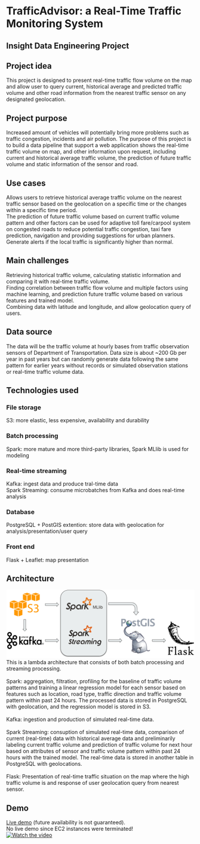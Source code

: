 # TrafficAdvisor: a Real-Time Traffic Monitoring System
## Insight Data Engineering Project
## Project idea
This project is designed to present real-time traffic flow volume on the map and allow user to query current, historical average and predicted traffic volume and other road information from the nearest traffic sensor on any designated geolocation.
## Project purpose
Increased amount of vehicles will potentially bring more problems such as traffic congestion, incidents and air pollution. The purpose of this project is to build a data pipeline that support a web application shows the real-time traffic volume on map, and other information upon request, including current and historical average traffic volume, the prediction of future traffic volume and static information of the sensor and road.
## Use cases
Allows users to retrieve historical average traffic volume on the nearest traffic sensor based on the geolocation on a specific time or the changes within a specific time period.<br>
The prediction of future traffic volume based on current traffic volume pattern and other factors can be used for adaptive toll fare/carpool system on congested roads to reduce potential traffic congestion, taxi fare prediction, navigation and providing suggestions for urban planners.<br>
Generate alerts if the local traffic is significantly higher than normal.
## Main challenges
Retrieving historical traffic volume, calculating statistic information and comparing it with real-time traffic volume.<br>
Finding correlation between traffic flow volume and multiple factors using machine learning, and prediction future traffic volume based on various features and trained model.<br>
Combining data with latitude and longitude, and allow geolocation query of users.
## Data source
The data will be the traffic volume at hourly bases from traffic observation sensors of Department of Transportation. Data size is about ~200 Gb per year in past years but can randomly generate data following the same pattern for earlier years without records or simulated observation stations or real-time traffic volume data.<br>
## Technologies used
### File storage
S3: more elastic, less expensive, availability and durability
### Batch processing
Spark: more mature and more third-party libraries, Spark MLlib is used for modeling
### Real-time streaming
Kafka: ingest data and produce tral-time data<br>
Spark Streaming: consume microbatches from Kafka and does real-time analysis
### Database
PostgreSQL + PostGIS extention: store data with geolocation for analysis/presentation/user query
### Front end
Flask + Leaflet: map presentation
## Architecture
![image](https://raw.githubusercontent.com/YIZHUSTC/InsightDE/master/architecture.png)
This is a lambda architecture that consists of both batch processing and streaming processing.<br><br>
Spark: aggregation, filtration, profiling for the baseline of traffic volume patterns and training a linear regression model for each sensor based on features such as location, road type, traffic direction and traffic volume pattern within past 24 hours. The processed data is stored in PostgreSQL with geolocation, and the regression model is stored in S3.<br><br>
Kafka: ingestion and production of simulated real-time data.<br><br>
Spark Streaming: consuption of simulated real-time data, comparison of current (real-time) data with historical average data and preliminarily labeling current traffic volume and prediction of traffic volume for next hour based on attributes of sensor and traffic volume pattern within past 24 hours with the trained model. The real-time data is stored in another table in PostgreSQL with geolocations.<br><br>
Flask: Presentation of real-time traffic situation on the map where the high traffic volume is and response of user geolocation query from nearest sensor.
## Demo
[Live demo](http://52.89.111.68:5000/) (future availability is not guaranteed).<br>
No live demo since EC2 instances were terminated!<br>
[![Watch the video](https://lh3.googleusercontent.com/Ned_Tu_ge6GgJZ_lIO_5mieIEmjDpq9kfgD05wapmvzcInvT4qQMxhxq_hEazf8ZsqA=s180-rw)](https://www.youtube-nocookie.com/embed/PudAhKbvdb0)
